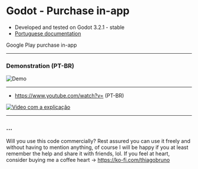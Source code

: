 # Godot - Purchase in-app

- Developed and tested on Godot 3.2.1 - stable
- [Portuguese documentation](README_PT-BR.md)

Google Play purchase in-app

----------

### Demonstration (PT-BR)

![Demo](exemplo1.gif)

----------

- https://www.youtube.com/watch?v= (PT-BR)

[![Video com a explicação](https://img.youtube.com/vi//0.jpg)](https://www.youtube.com/watch?v=)

----------

### ...
Will you use this code commercially? Rest assured you can use it freely and without having to mention anything, of course I will be happy if you at least remember the help and share it with friends, lol. If you feel at heart, consider buying me a coffee heart -> https://ko-fi.com/thiagobruno

